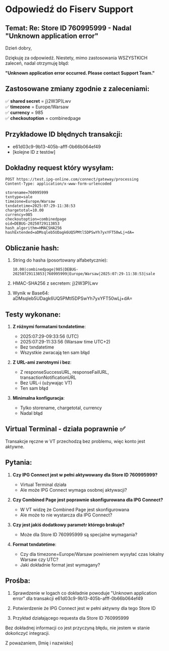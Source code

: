 # Odpowiedź do Fiserv Support

## Temat: Re: Store ID 760995999 - Nadal "Unknown application error"

Dzień dobry,

Dziękuję za odpowiedź. Niestety, mimo zastosowania WSZYSTKICH zaleceń, nadal otrzymuję błąd:

**"Unknown application error occurred. Please contact Support Team."**

## Zastosowane zmiany zgodnie z zaleceniami:

✅ **shared secret** = j}2W3P)Lwv  
✅ **timezone** = Europe/Warsaw  
✅ **currency** = 985  
✅ **checkoutoption** = combinedpage  

## Przykładowe ID błędnych transakcji:
- e61d03c9-9b13-405b-afff-0b66b064ef49
- [kolejne ID z testów]

## Dokładny request który wysyłam:

```
POST https://test.ipg-online.com/connect/gateway/processing
Content-Type: application/x-www-form-urlencoded

storename=760995999
txntype=sale
timezone=Europe/Warsaw
txndatetime=2025:07:29-11:38:53
chargetotal=10.00
currency=985
checkoutoption=combinedpage
oid=DEBUG-20250729113853
hash_algorithm=HMACSHA256
hashExtended=aDMsqleb5UDagk6UQ5PMtl5DPSwYh7yxYFT50wLj+dA=
```

## Obliczanie hash:

1. String do hasha (posortowany alfabetycznie):
   ```
   10.00|combinedpage|985|DEBUG-20250729113853|760995999|Europe/Warsaw|2025:07:29-11:38:53|sale
   ```

2. HMAC-SHA256 z secretem: j}2W3P)Lwv

3. Wynik w Base64: aDMsqleb5UDagk6UQ5PMtl5DPSwYh7yxYFT50wLj+dA=

## Testy wykonane:

1. **Z różnymi formatami txndatetime**:
   - 2025:07:29-09:33:56 (UTC)
   - 2025:07:29-11:33:56 (Warsaw time UTC+2)
   - Bez txndatetime
   - Wszystkie zwracają ten sam błąd

2. **Z URL-ami zwrotnymi i bez**:
   - Z responseSuccessURL, responseFailURL, transactionNotificationURL
   - Bez URL-i (używając VT)
   - Ten sam błąd

3. **Minimalna konfiguracja**:
   - Tylko storename, chargetotal, currency
   - Nadal błąd

## Virtual Terminal - działa poprawnie ✅

Transakcje ręczne w VT przechodzą bez problemu, więc konto jest aktywne.

## Pytania:

1. **Czy IPG Connect jest w pełni aktywowany dla Store ID 760995999?**
   - Virtual Terminal działa
   - Ale może IPG Connect wymaga osobnej aktywacji?

2. **Czy Combined Page jest poprawnie skonfigurowana dla IPG Connect?**
   - W VT widzę że Combined Page jest skonfigurowana
   - Ale może to nie wystarcza dla IPG Connect?

3. **Czy jest jakiś dodatkowy parametr którego brakuje?**
   - Może dla Store ID 760995999 są specjalne wymagania?

4. **Format txndatetime**:
   - Czy dla timezone=Europe/Warsaw powinienem wysyłać czas lokalny Warsaw czy UTC?
   - Jaki dokładnie format jest wymagany?

## Prośba:

1. Sprawdzenie w logach co dokładnie powoduje "Unknown application error" dla transakcji e61d03c9-9b13-405b-afff-0b66b064ef49

2. Potwierdzenie że IPG Connect jest w pełni aktywny dla tego Store ID

3. Przykład działającego requesta dla Store ID 760995999

Bez dokładnej informacji co jest przyczyną błędu, nie jestem w stanie dokończyć integracji.

Z poważaniem,
[Imię i nazwisko]